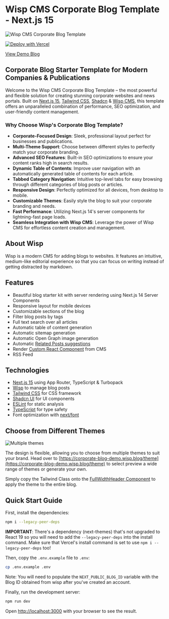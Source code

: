 # Wisp CMS Corporate Blog Template - Next.js 15

![Wisp CMS Corporate Blog Template](https://imagedelivery.net/lLmNeOP7HXG0OqaG97wimw/cm28hgkdk000wmu7nocgku1dl/5b9708ce-413d-4065-994e-af59bdef863d.png/public)

[![Deploy with Vercel](https://vercel.com/button)](https://vercel.com/new/clone?repository-url=https%3A%2F%2Fgithub.com%2FWisp-CMS%2Fnextjs-corporate-blog-starter&env=NEXT_PUBLIC_BLOG_ID,NEXT_PUBLIC_BASE_URL,NEXT_PUBLIC_BLOG_ORGANIZATION,NEXT_PUBLIC_BLOG_TITLE,NEXT_PUBLIC_BLOG_DESCRIPTION&demo-title=Demo%20Corporate%20Blog&demo-description=Next.js%20Blog%20Starter%20Kit%20with%20Tailwind%20%26%20Shadcn%20-%20Powered%20by%20Wisp&demo-url=https%3A%2F%2Fcorporate-blog-demo.wisp.blog%2F&demo-image=https%3A%2F%2Fimagedelivery.net%2FlLmNeOP7HXG0OqaG97wimw%2Fcm28hgkdk000wmu7nocgku1dl%2F5b9708ce-413d-4065-994e-af59bdef863d.png%2Fpublic)

[View Demo Blog](https://nextjs-corporate-blog-starter.vercel.app)

## Corporate Blog Starter Template for Modern Companies & Publications

Welcome to the Wisp CMS Corporate Blog Template – the most powerful and flexible solution for creating stunning corporate websites and news portals. Built on [Next.js 15](https://nextjs.org/docs/getting-started/installation), [Tailwind CSS](https://tailwindcss.com/), [Shadcn](https://ui.shadcn.com/) & [Wisp CMS](https://wisp.blog/?utm_source=github&utm_medium=web&utm_campaign=nextjs-corporate-blog-starter), this template offers an unparalleled combination of performance, SEO optimization, and user-friendly content management.

### Why Choose Wisp's Corporate Blog Template?

- **Corporate-Focused Design**: Sleek, professional layout perfect for businesses and publications.
- **Multi-Theme Support**: Choose between different styles to perfectly match your corporate branding.
- **Advanced SEO Features**: Built-in SEO optimizations to ensure your content ranks high in search results.
- **Dynamic Table of Contents**: Improve user navigation with an automatically generated table of contents for each article.
- **Tabbed Category Navigation**: Intuitive top-level tabs for easy browsing through different categories of blog posts or articles.
- **Responsive Design**: Perfectly optimized for all devices, from desktop to mobile.
- **Customizable Themes**: Easily style the blog to suit your corporate branding and needs.
- **Fast Performance**: Utilizing Next.js 14's server components for lightning-fast page loads.
- **Seamless Integration with Wisp CMS**: Leverage the power of Wisp CMS for effortless content creation and management.

## About Wisp

Wisp is a modern CMS for adding blogs to websites. It features an intuitive, medium-like editorial experience so that you can focus on writing instead of getting distracted by markdown.

## Features

- Beautiful blog starter kit with server rendering using Next.js 14 Server Components
- Responsive layout for mobile devices
- Customizable sections of the blog
- Filter blog posts by tags
- Full text search over all articles
- Automatic table of content generation
- Automatic sitemap generation
- Automatic Open Graph image generation
- Automatic [Related Posts suggestions](https://www.wisp.blog/blog/suggesting-related-blog-post-with-ai-content-recommendation)
- Render [Custom React Component](https://www.wisp.blog/docs/advance-concepts/custom-react-component) from CMS
- RSS Feed

## Technologies

- [Next.js 15](https://nextjs.org/blog/next-15) using App Router, TypeScript & Turbopack
- [Wisp](https://wisp.blog/?utm_source=github&utm_medium=web&utm_campaign=nextjs-blog-cms-wisp) to manage blog posts
- [Tailwind CSS](https://tailwindcss.com/) for CSS framework
- [Shadcn UI](https://ui.shadcn.com/) for UI components
- [ESLint](https://eslint.org/) for static analysis
- [TypeScript](https://www.typescriptlang.org/) for type safety
- Font optimization with [next/font](https://nextjs.org/docs/app/api-reference/components/font)
## Choose from Different Themes

![Multiple themes](https://imagedelivery.net/lLmNeOP7HXG0OqaG97wimw/cm28hgkdk000wmu7nocgku1dl/61d58c4a-b9e8-438b-bf57-314a4bb350c2.png/public)

The design is flexible, allowing you to choose from multiple themes to suit your brand. Head over to [https://corporate-blog-demo.wisp.blog/theme](https://corporate-blog-demo.wisp.blog/theme) to select preview a wide range of themes or generate your own.

Simply copy the Tailwind Class onto the [FullWidthHeader Component](/src/components/FullWidthHeader.tsx) to apply the theme to the entire blog.


## Quick Start Guide

First, install the dependencies:

```bash
npm i --legacy-peer-deps
```

**IMPORTANT**: There's a dependency (next-themes) that's not upgraded to React 19 so you will need to add the `--legacy-peer-deps` into the install command. Make sure that Vercel's install command is set to use `npm i --legacy-peer-deps` too!

Then, copy the `.env.example` file to `.env`:

```bash
cp .env.example .env
```

Note: You will need to populate the `NEXT_PUBLIC_BLOG_ID` variable with the Blog ID obtained from wisp after you've created an account.

Finally, run the development server:

```bash
npm run dev
```

Open [http://localhost:3000](http://localhost:3000) with your browser to see the result.

